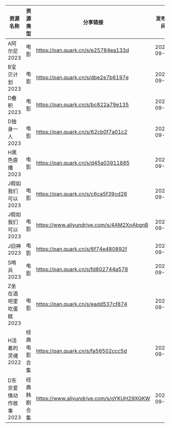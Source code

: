 | 资源名称          | 资源类型   | 分享链接                                      | 发布时间       |
| ------------- | ------ | ----------------------------------------- | ---------- |
| A阿尔尼2023      | 电影     | https://pan.quark.cn/s/e25784ea133d       | 2023-09-08 |
| B宝贝计划2023     | 电影     | https://pan.quark.cn/s/dbe2e7b6197e       | 2023-09-08 |
| D叠积2023       | 电影     | https://pan.quark.cn/s/bc822a79e135       | 2023-09-08 |
| D独身一人2023     | 电影     | https://pan.quark.cn/s/62cb0f7a01c2       | 2023-09-08 |
| H黑色直播2023     | 电影     | https://pan.quark.cn/s/d45a03911885       | 2023-09-08 |
| J假如我们可以2023   | 电影     | https://pan.quark.cn/s/c6ca5f39cd28       | 2023-09-08 |
| J假如我们可以2023   | 电影     | https://www.aliyundrive.com/s/4AM2XnAbgnB | 2023-09-08 |
| J旧神2023       | 电影     | https://pan.quark.cn/s/6f74e480892f       | 2023-09-08 |
| S哨兵2023       | 电影     | https://pan.quark.cn/s/fd802744a578       | 2023-09-08 |
| Z坐在酒吧里吃蛋糕2023 | 电影     | https://pan.quark.cn/s/eadd537cf874       | 2023-09-08 |
| H活着的灵魂2022    | 经典电影合集 | https://pan.quark.cn/s/fa56502ccc5d       | 2023-09-08 |
| D东京爱情动作故事2023 | 经典韩剧合集 | https://www.aliyundrive.com/s/oYKUH29XGKW | 2023-09-08 |
